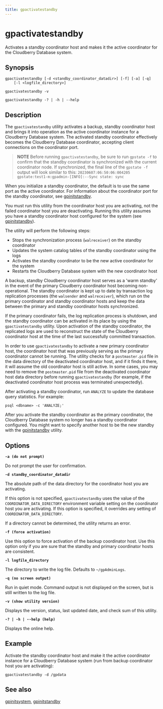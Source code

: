 ```yaml
---
title: gpactivatestandby
---
```


# gpactivatestandby

Activates a standby coordinator host and makes it the active coordinator for the Cloudberry Database system.

## Synopsis

```shell
gpactivatestandby [-d <standby_coordinator_datadir>] [-f] [-a] [-q] 
    [-l <logfile_directory>]

gpactivatestandby -v 

gpactivatestandby -? | -h | --help
```

## Description

The `gpactivatestandby` utility activates a backup, standby coordinator host and brings it into operation as the active coordinator instance for a Cloudberry Database system. The activated standby coordinator effectively becomes the Cloudberry Database coordinator, accepting client connections on the coordinator port.

>**NOTE**
>Before running `gpactivatestandby`, be sure to run `gpstate -f` to confirm that the standby coordinator is synchronized with the current coordinator node. If synchronized, the final line of the `gpstate -f` output will look similar to this: `20230607:06:50:06:004205 gpstate:test1-m:gpadmin-[INFO]:--Sync state: sync`

When you initialize a standby coordinator, the default is to use the same port as the active coordinator. For information about the coordinator port for the standby coordinator, see [gpinitstandby](/docs/sys-utilities/db-util-gpinitstandby.md). 

You must run this utility from the coordinator host you are activating, not the failed coordinator host you are deactivating. Running this utility assumes you have a standby coordinator host configured for the system (see [gpinitstandby](/docs/sys-utilities/db-util-gpinitstandby.md)).

The utility will perform the following steps:

- Stops the synchronization process (`walreceiver`) on the standby coordinator
- Updates the system catalog tables of the standby coordinator using the logs
- Activates the standby coordinator to be the new active coordinator for the system
- Restarts the Cloudberry Database system with the new coordinator host

A backup, standby Cloudberry coordinator host serves as a 'warm standby' in the event of the primary Cloudberry coordinator host becoming non-operational. The standby coordinator is kept up to date by transaction log replication processes (the `walsender` and `walreceiver`), which run on the primary coordinator and standby coordinator hosts and keep the data between the primary and standby coordinator hosts synchronized.

If the primary coordinator fails, the log replication process is shutdown, and the standby coordinator can be activated in its place by using the `gpactivatestandby` utility. Upon activation of the standby coordinator, the replicated logs are used to reconstruct the state of the Cloudberry coordinator host at the time of the last successfully committed transaction.

In order to use `gpactivatestandby` to activate a new primary coordinator host, the coordinator host that was previously serving as the primary coordinator cannot be running. The utility checks for a `postmaster.pid` file in the data directory of the deactivated coordinator host, and if it finds it there, it will assume the old coordinator host is still active. In some cases, you may need to remove the `postmaster.pid` file from the deactivated coordinator host data directory before running `gpactivatestandby` (for example, if the deactivated coordinator host process was terminated unexpectedly).

After activating a standby coordinator, run `ANALYZE` to update the database query statistics. For example:

```shell
psql <dbname> -c 'ANALYZE;'
```

After you activate the standby coordinator as the primary coordinator, the Cloudberry Database system no longer has a standby coordinator configured. You might want to specify another host to be the new standby with the [gpinitstandby](/docs/sys-utilities/db-util-gpinitstandby.md) utility.

## Options

**`-a (do not prompt)`**

Do not prompt the user for confirmation.

**`-d standby_coordinator_datadir`**

The absolute path of the data directory for the coordinator host you are activating.

If this option is not specified, `gpactivatestandby` uses the value of the `COORDINATOR_DATA_DIRECTORY` environment variable setting on the coordinator host you are activating. If this option is specified, it overrides any setting of `COORDINATOR_DATA_DIRECTORY`.

If a directory cannot be determined, the utility returns an error.

**`-f (force activation)`**

Use this option to force activation of the backup coordinator host. Use this option only if you are sure that the standby and primary coordinator hosts are consistent.

**`-l logfile_directory`**

The directory to write the log file. Defaults to `~/gpAdminLogs`.

**`-q (no screen output)`**

Run in quiet mode. Command output is not displayed on the screen, but is still written to the log file.

**`-v (show utility version)`**

Displays the version, status, last updated date, and check sum of this utility.

**`-? | -h | --help (help)`**

Displays the online help.

## Example

Activate the standby coordinator host and make it the active coordinator instance for a Cloudberry Database system (run from backup coordinator host you are activating):

```shell
gpactivatestandby -d /gpdata
```

## See also

[gpinitsystem](/docs/sys-utilities/db-util-gpinitsystem.md), [gpinitstandby](/docs/sys-utilities/db-util-gpinitstandby.md)

